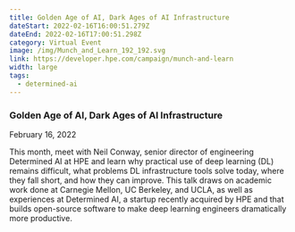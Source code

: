 ```yaml
---
title: Golden Age of AI, Dark Ages of AI Infrastructure
dateStart: 2022-02-16T16:00:51.279Z
dateEnd: 2022-02-16T17:00:51.298Z
category: Virtual Event
image: /img/Munch_and_Learn_192_192.svg
link: https://developer.hpe.com/campaign/munch-and-learn
width: large
tags:
  - determined-ai
---
```


### Golden Age of AI, Dark Ages of AI Infrastructure

February 16, 2022

This month, meet with Neil Conway, senior director of engineering Determined AI at HPE and learn why practical use of deep learning (DL) remains difficult, what problems DL infrastructure tools solve today, where they fall short, and how they can improve. This talk draws on academic work done at Carnegie Mellon, UC Berkeley, and UCLA, as well as experiences at Determined AI, a startup recently acquired by HPE and that builds open-source software to make deep learning engineers dramatically more productive.